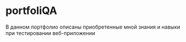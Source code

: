 # portfoliQA
В данном портфолио описаны приобретенные мной знания и навыки при тестировании веб-приложении
